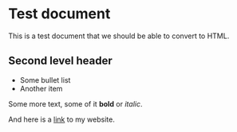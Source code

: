 # Test document

This is a test document that we should be able to convert to HTML.

## Second level header

- Some bullet list
- Another item

Some more text, some of it **bold** or _italic_.

And here is a [link](https://gosha.net) to my website.
